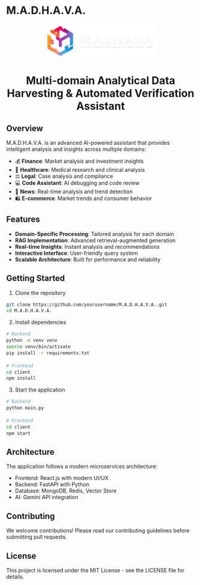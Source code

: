 # M.A.D.H.A.V.A.

<div align="center">
  <img src="client/src/logo.png" alt="M.A.D.H.A.V.A. Logo" width="300" />
  <h1>Multi-domain Analytical Data Harvesting & Automated Verification Assistant</h1>
</div>

## Overview

M.A.D.H.A.V.A. is an advanced AI-powered assistant that provides intelligent analysis and insights across multiple domains:

- 💰 **Finance**: Market analysis and investment insights
- 🏥 **Healthcare**: Medical research and clinical analysis
- ⚖️ **Legal**: Case analysis and compliance
- 💻 **Code Assistant**: AI debugging and code review
- 📰 **News**: Real-time analysis and trend detection
- 🛍️ **E-commerce**: Market trends and consumer behavior

## Features

- **Domain-Specific Processing**: Tailored analysis for each domain
- **RAG Implementation**: Advanced retrieval-augmented generation
- **Real-time Insights**: Instant analysis and recommendations
- **Interactive Interface**: User-friendly query system
- **Scalable Architecture**: Built for performance and reliability

## Getting Started

1. Clone the repository
```bash
git clone https://github.com/yourusername/M.A.D.H.A.V.A..git
cd M.A.D.H.A.V.A.
```

2. Install dependencies
```bash
# Backend
python -m venv venv
source venv/bin/activate
pip install -r requirements.txt

# Frontend
cd client
npm install
```

3. Start the application
```bash
# Backend
python main.py

# Frontend
cd client
npm start
```

## Architecture

The application follows a modern microservices architecture:
- Frontend: React.js with modern UI/UX
- Backend: FastAPI with Python
- Database: MongoDB, Redis, Vector Store
- AI: Gemini API integration

## Contributing

We welcome contributions! Please read our contributing guidelines before submitting pull requests.

## License

This project is licensed under the MIT License - see the LICENSE file for details.
